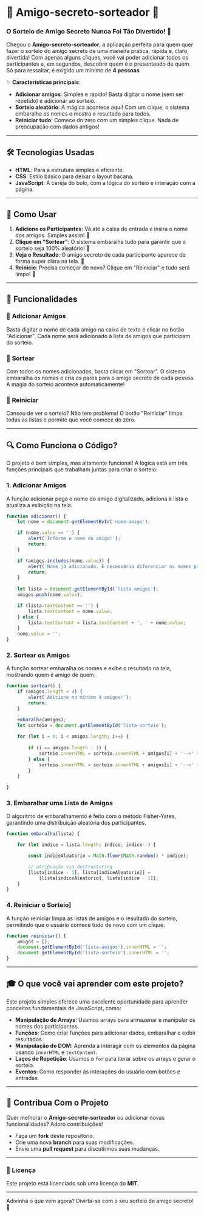 # 🎉 Amigo-secreto-sorteador 🎁

### O Sorteio de Amigo Secreto Nunca Foi Tão Divertido! 🎊

Chegou o **Amigo-secreto-sorteador**, a aplicação perfeita para quem quer fazer o sorteio do amigo secreto de uma maneira prática, rápida e, claro, divertida! Com apenas alguns cliques, você vai poder adicionar todos os participantes e, em segundos, descobrir quem é o presenteado de quem. Só para ressaltar, é exigido um minímo de **4 pessoas**.

✨ **Características principais**:
- **Adicionar amigos**: Simples e rápido! Basta digitar o nome (sem ser repetido) e adicionar ao sorteio.
- **Sorteio aleatório**: A mágica acontece aqui! Com um clique, o sistema embaralha os nomes e mostra o resultado para todos.
- **Reiniciar tudo**: Comece do zero com um simples clique. Nada de preocupação com dados antigos!

---

## 🛠️ Tecnologias Usadas

- **HTML**: Para a estrutura simples e eficiente.
- **CSS**: Estilo básico para deixar o layout bacana.
- **JavaScript**: A cereja do bolo, com a lógica do sorteio e interação com a página.

---

## 🚀 Como Usar

1. **Adicione os Participantes**: Vá até a caixa de entrada e insira o nome dos amigos. Simples assim! 📝
2. **Clique em "Sortear"**: O sistema embaralha tudo para garantir que o sorteio seja 100% aleatório! 🔄
3. **Veja o Resultado**: O amigo secreto de cada participante aparece de forma super clara na tela. 👀
4. **Reinicie**: Precisa começar de novo? Clique em "Reiniciar" e tudo será limpo! 🔁

---

## 🎯 Funcionalidades

### 📝 **Adicionar Amigos**

Basta digitar o nome de cada amigo na caixa de texto e clicar no botão "Adicionar". Cada nome será adicionado à lista de amigos que participam do sorteio.

### 🎲 **Sortear**

Com todos os nomes adicionados, basta clicar em "Sortear". O sistema embaralha os nomes e cria os pares para o amigo secreto de cada pessoa. A magia do sorteio acontece automaticamente!

### 🔄 **Reiniciar**

Cansou de ver o sorteio? Não tem problema! O botão "Reiniciar" limpa todas as listas e permite que você comece do zero.

---

## 🔍 Como Funciona o Código?

O projeto é bem simples, mas altamente funcional! A lógica está em três funções principais que trabalham juntas para criar o sorteio:

### **1. Adicionar Amigos**
A função adicionar pega o nome do amigo digitalizado, adiciona à lista e atualiza a exibição na tela.

```javascript
function adicionar() {
    let nome = document.getElementById('nome-amigo');

    if (nome.value == '') {
        alert('Informe o nome do amigo!');
        return;
    }

    if (amigos.includes(nome.value)) {
        alert('Nome já adicionado. É necessário diferenciar os nomes para prosseguirmos');
        return;
    }
    
    let lista = document.getElementById('lista-amigos');
    amigos.push(nome.value);

    if (lista.textContent == '') {
        lista.textContent = nome.value;
    } else {
        lista.textContent = lista.textContent + ', ' + nome.value;
    }
    nome.value = '';
}
```

### **2. Sortear os Amigos**
A função sortear embaralha os nomes e exibe o resultado na tela, mostrando quem é amigo de quem.

```javascript
function sortear() {
    if (amigos.length < 4) {
        alert('Adicione no mínimo 4 amigos!');
        return;
    }

    embaralha(amigos);
    let sorteio = document.getElementById('lista-sorteio');
    
    for (let i = 0; i < amigos.length; i++) {
        
        if (i == amigos.length - 1) {
            sorteio.innerHTML = sorteio.innerHTML + amigos[i] + '-->' + amigos[0] + '<br>';
        } else {
            sorteio.innerHTML = sorteio.innerHTML + amigos[i] + '-->' + amigos[i + 1] + '<br>';
        }
    }
    
}
```
### **3. Embaralhar uma Lista de Amigos**
O algoritmo de embaralhamento é feito com o método Fisher-Yates, garantindo uma distribuição aleatória dos participantes.

```javascript
function embaralha(lista) {

    for (let indice = lista.length; indice; indice--) {

        const indiceAleatorio = Math.floor(Math.random() * indice);

        // atribuição via destructuring
        [lista[indice - 1], lista[indiceAleatorio]] = 
            [lista[indiceAleatorio], lista[indice - 1]];
    }
}
```
### **4. Reiniciar o Sorteio**]
A função reiniciar limpa as listas de amigos e o resultado do sorteio, permitindo que o usuário comece tudo de novo com um clique.

```javascript
function reiniciar() {
    amigos = [];
    document.getElementById('lista-amigos').innerHTML = '';
    document.getElementById('lista-sorteio').innerHTML = '';
}
```
---
## 🎓 O que você vai aprender com este projeto?

Este projeto simples oferece uma excelente oportunidade para aprender conceitos fundamentais de JavaScript, como:

- **Manipulação de Arrays**: Usamos arrays para armazenar e manipular os nomes dos participantes.
- **Funções**: Como criar funções para adicionar dados, embaralhar e exibir resultados.
- **Manipulação do DOM**: Aprenda a interagir com os elementos da página usando `innerHTML` e `textContent`.
- **Laços de Repetição**: Usamos o `for` para iterar sobre os arrays e gerar o sorteio.
- **Eventos**: Como responder às interações do usuário com botões e entradas.

---
## 🤝 Contribua Com o Projeto

Quer melhorar o **Amigo-secreto-sorteador** ou adicionar novas funcionalidades? Adoro contribuições!

- Faça um **fork** deste repositório.
- Crie uma nova **branch** para suas modificações.
- Envie uma **pull request** para discutirmos suas mudanças.

---

### 📜 Licença

Este projeto está licenciado sob uma licença do **MIT**.

---

Adivinha o que vem agora? Divirta-se com o seu sorteio de amigo secreto! 🥳
